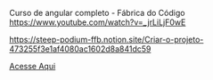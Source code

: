 Curso de angular completo - Fábrica do Código
https://www.youtube.com/watch?v=_jrLiLjF0wE

https://steep-podium-ffb.notion.site/Criar-o-projeto-473255f3e1af4080ac1602d8a841dc59

<a href="https://renanrodriguesrecife.github.io/TO_DO_LIST_ANGULAR13/">Acesse Aqui</a>
